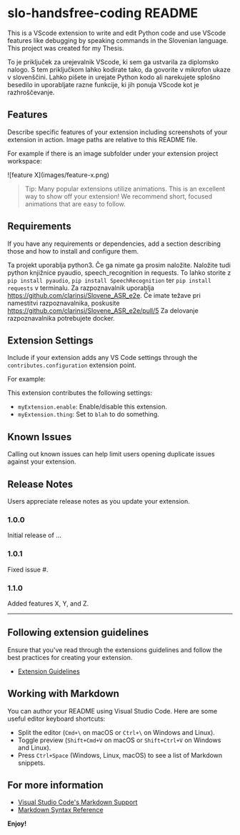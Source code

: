 # slo-handsfree-coding README

This is a VScode extension to write and edit Python code and use VScode features like debugging by speaking commands in the Slovenian language.
This project was created for my Thesis.

To je priključek za urejevalnik VScode, ki sem ga ustvarila za diplomsko nalogo. S tem priključkom lahko kodirate tako, da govorite v mikrofon ukaze v slovenščini.
Lahko pišete in urejate Python kodo ali narekujete splošno besedilo in uporabljate razne funkcije, ki jih ponuja VScode kot je razhroščevanje. 

## Features

Describe specific features of your extension including screenshots of your extension in action. Image paths are relative to this README file.

For example if there is an image subfolder under your extension project workspace:

\!\[feature X\]\(images/feature-x.png\)

> Tip: Many popular extensions utilize animations. This is an excellent way to show off your extension! We recommend short, focused animations that are easy to follow.

## Requirements

If you have any requirements or dependencies, add a section describing those and how to install and configure them.

Ta projekt uporablja python3. Če ga nimate ga prosim naložite.
Naložite tudi python knjižnice pyaudio, speech_recognition in requests. To lahko storite z `pip install pyaudio`, `pip install SpeechRecognition` ter `pip install requests` v terminalu.
Za razpoznavalnik uporablja https://github.com/clarinsi/Slovene_ASR_e2e.
Če imate težave pri namestitvi razpoznavalnika, poskusite https://github.com/clarinsi/Slovene_ASR_e2e/pull/5
Za delovanje razpoznavalnika potrebujete docker.


## Extension Settings

Include if your extension adds any VS Code settings through the `contributes.configuration` extension point.

For example:

This extension contributes the following settings:

* `myExtension.enable`: Enable/disable this extension.
* `myExtension.thing`: Set to `blah` to do something.

## Known Issues

Calling out known issues can help limit users opening duplicate issues against your extension.

## Release Notes

Users appreciate release notes as you update your extension.

### 1.0.0

Initial release of ...

### 1.0.1

Fixed issue #.

### 1.1.0

Added features X, Y, and Z.

---

## Following extension guidelines

Ensure that you've read through the extensions guidelines and follow the best practices for creating your extension.

* [Extension Guidelines](https://code.visualstudio.com/api/references/extension-guidelines)

## Working with Markdown

You can author your README using Visual Studio Code. Here are some useful editor keyboard shortcuts:

* Split the editor (`Cmd+\` on macOS or `Ctrl+\` on Windows and Linux).
* Toggle preview (`Shift+Cmd+V` on macOS or `Shift+Ctrl+V` on Windows and Linux).
* Press `Ctrl+Space` (Windows, Linux, macOS) to see a list of Markdown snippets.

## For more information

* [Visual Studio Code's Markdown Support](http://code.visualstudio.com/docs/languages/markdown)
* [Markdown Syntax Reference](https://help.github.com/articles/markdown-basics/)

**Enjoy!**
